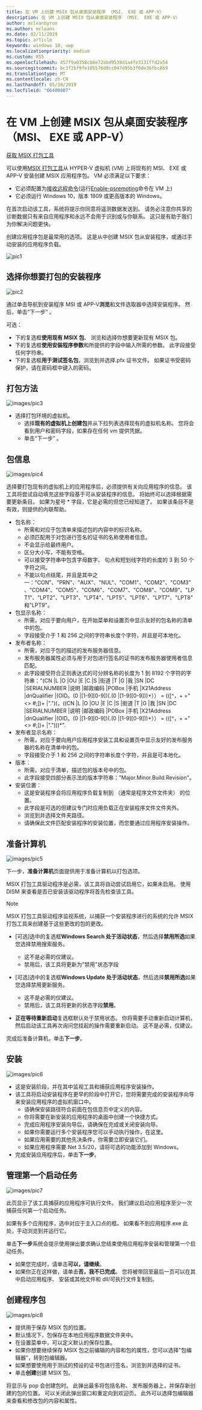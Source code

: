 ```yaml
---
title: 在 VM 上创建 MSIX 包从桌面安装程序 （MSI、 EXE 或 APP-V）
description: 在 VM 上创建 MSIX 包从桌面安装程序 （MSI、 EXE 或 APP-V）
author: mcleanbyron
ms.author: mcleans
ms.date: 02/11/2019
ms.topic: article
keywords: windows 10, uwp
ms.localizationpriority: medium
ms.custom: RS5
ms.openlocfilehash: 457f9a0358cb8e72abd9539d1a4fe3131ffd2a54
ms.sourcegitcommit: bc3f2bf9fe105576d0cc047d95b3f0de36fbc8b9
ms.translationtype: MT
ms.contentlocale: zh-CN
ms.lasthandoff: 05/30/2019
ms.locfileid: "66400807"
---
```

# <a name="create-an-msix-package-from-a-desktop-installer-msi-exe-or-app-v-on-a-vm"></a>在 VM 上创建 MSIX 包从桌面安装程序 （MSI、 EXE 或 APP-V）

<div class="nextstepaction"><p><a class="x-hidden-focus" href="https://www.microsoft.com/en-us/p/msix-packaging-tool/9n5lw3jbcxkf" data-linktype="external">获取 MSIX 打包工具</a></p></div>

可以使用[MSIX 打包工具](../mpt-overview.md)从 HYPER-V 虚拟机 (VM) 上将现有的 MSI、 EXE 或 APP-V 安装创建 MSIX 应用程序包。 VM 必须满足以下要求：

- 它必须配置为[接收远程命令](https://docs.microsoft.com/windows-server/virtualization/hyper-v/manage/remotely-manage-hyper-v-hosts)(运行[Enable-psremoting](https://docs.microsoft.com/powershell/module/Microsoft.PowerShell.Core/Enable-PSRemoting?view=powershell-5.1)命令在 VM 上)
- 它必须运行 Windows 10，版本 1809 或更高版本的 Windows。

在首次启动该工具，系统将提示你同意将遥测数据发送到。 请务必注意你共享的诊断数据只有来自应用程序和永远不会用于识别或与你联系。 这只是有助于我们为你解决问题更快。

创建应用程序包是最常用的选项。 这是从中创建 MSIX 包从安装程序，或通过手动安装的应用程序负载。

![pic1](images/pic1.png)

## <a name="choose-the-installer-you-want-to-package"></a>选择你想要打包的安装程序

![pic2](images/pic2.png)

通过单击导航到安装程序 MSI 或 APP-V**浏览**和文件选取器中选择安装程序。 然后，单击“下一步”  。

可选：
- 下的复选框**使用现有 MSIX 包**、 浏览和选择你想要更新现有 MSIX 包。
- 下的复选框**使用安装程序参数**和所提供的字段中输入所需的参数。 此字段接受任何字符串。
- 下的复选框**用于测试签名包**，浏览到并选择.pfx 证书文件。 如果证书受密码保护，请在密码框中键入的密码。

## <a name="packaging-method"></a>打包方法

![images/pic3](images/pic3.png)

- 选择打包环境的虚拟机。
  - 选择**现有的虚拟机上创建包**并从下拉列表选择现有的虚拟机名称。 您将会看到用户和密码字段，如果存在任何 vm 提供凭据。
  - 单击“下一步”  。

## <a name="package-information"></a>包信息

![images/pic4](images/pic4.png)

选择要打包现有的虚拟机上的应用程序后，必须提供有关向应用程序的信息。 该工具将尝试自动填充这些字段基于可从安装程序的信息。 将始终可以选择根据需要更新条目。 如果为星号 * 字段，它是必需的但您已经知道了。 如果该条目不是有效，则提供的内联帮助。
- 包名称：
    - 所需和对应于包清单来描述包的内容中的标识名称。
    - 必须匹配用于对包进行签名的证书的名称使用者信息。
    - 不会显示给最终用户。
    - 区分大小写，不能有空格。
    - 可以接受字符串中包含字母数字、 句点和短划线字符的长度的 3 到 50 个字符之间。
    - 不能以句点结尾，并且是其中之一："CON"、"PRN"、"AUX"、"NUL"、"COM1"、"COM2"、"COM3"、"COM4"、"COM5"、"COM6"、"COM7"、"COM8"、"COM9"、"LPT1"、"LPT2"、"LPT3"、"LPT4"、"LPT5"、"LPT6"、"LPT7"、"LPT8"和"LPT9"。
- 包显示名称：
    - 所需，对应于要向用户，在开始菜单和设置页中显示友好的包名称的清单中的包。
    - 字段接受介于 1 和 256 之间的字符串长度个字符，并且是可本地化。
- 发布者名称：
    - 所需，对应于包的描述的发布服务器信息。
    - 发布服务器属性必须与用于对包进行签名的证书的发布服务器使用者信息匹配。
    - 此字段接受符合正则表达式的可分辨名称的长度为 1 到 8192 个字符的字符串："(CN |L |O |OU |E |C |S |街道 |T |G |我 |SN |DC |SERIALNUMBER |说明 |邮政编码 |POBox |手机 |X21Address |dnQualifier |(OID。(0 |[1-9][0-9])(.(0 |[1-9][0-9]))+）） = (([^，+ ="<> #;])+ |".")(，((CN |L |O |OU |E |C |S |街道 |T |G |我 |SN |DC |SERIALNUMBER |说明 |邮政编码 |POBox |手机 |X21Address |dnQualifier |(OID。(0 |[1-9][0-9])(.(0 |[1-9][0-9]))+）） = (([^，+ ="<> #;])+ |".")))*".
- 发布者显示名称：
    - 所需，对应于要向用户应用程序安装工具和设置页中显示友好的发布服务器的名称在清单中的包。
    - 字段接受介于 1 和 256 之间的字符串长度个字符，并且是可本地化。
- 版本：
    - 所需，对应于清单，描述包的版本号中的包。
    - 此字段接受四部分表示法的版本字符串："Major.Minor.Build.Revision"。
- 安装位置：
    - 这是安装程序会将应用程序负载复制到 （通常是程序文件文件夹） 的位置。
    - 此字段是可选的但建议专门时应用负载正在安装程序文件文件夹外。
    - 浏览到并选择文件夹路径。
    - 请确保此文件匹配安装程序的安装位置，而您要通过应用程序安装操作。

## <a name="prepare-computer"></a>准备计算机

![images/pic5](images/pic5.png)

下一步，**准备计算机**页面提供用于准备计算机以打包选项。

MSIX 打包工具驱动程序是必需，该工具将自动尝试启用它，如果未启用。 使用 DISM 来查看是否已安装该驱动程序将首先检查该工具。

> [!NOTE]
> MSIX 打包工具驱动程序监视系统，以捕获一个安装程序进行的系统的允许 MSIX 打包工具来创建基于这些更改的包的更改。

- [可选]选中的复选框**Windows Search 处于活动状态**，然后选择**禁用所选**如果您选择禁用搜索服务。
    - 这不是必需的仅建议。
    - 禁用后，该工具将更新为"禁用"状态字段

- [可选]选中的复选框**Windows Update 处于活动状态**，然后选择**禁用所选**如果您选择禁用更新服务。
    - 这不是必需的仅建议。
    - 禁用后，该工具将更新的状态字段**禁用**。

- **正在等待重新启动**复选框默认处于禁用状态。 你将需要手动重新启动计算机，然后启动该工具再次询问您挂起的操作需要重新启动。 这不是必需，仅建议。

完成后准备计算机，单击**下一步**。

## <a name="installation"></a>安装

![images/pic6](images/pic6.png)

- 这是安装阶段，并在其中监视工具和捕获应用程序安装操作。
- 该工具将启动安装程序在更早的阶段中打开它，您将需要完成的安装程序向导来安装应用程序的虚拟机窗口中。
    - 请确保安装路径符合前面在包信息页中定义的内容。
    - 你将需要在新安装的应用程序的桌面中创建一个快捷方式。
    - 完成应用程序安装向导后，请确保在完成或关闭安装向导。
    - 如果你需要运行多个安装程序您可以手动执行操作，在这里。
    - 如果应用需要的其他先决条件，你需要立即安装它们。
    - 如果应用程序需要.Net 3.5/20，请将可选的功能添加到 Windows。
- 完成安装应用程序后，单击**下一步**。

## <a name="manage-first-launch-tasks"></a>管理第一个启动任务

![images/pic7](images/pic7.png)

此页显示了该工具捕获的应用程序可执行文件。 我们建议启动应用程序至少一次捕获任何第一个启动任务。

如果有多个应用程序，选中对应于主入口点的框。 如果看不到应用程序.exe 此处，手动浏览到并运行它。

单击**下一步**系统会提示使用弹出要求确认您结束使用应用程序安装和管理第一个启动任务。
- 如果您完成时，请单击**可以，请继续**。
- 如果你正在这样做，请单击**否，我不已完成**。 您将被带回至最后一页可以在其中启动应用程序、 安装或其他文件和 dll/可执行文件复制到。

## <a name="create-package"></a>创建程序包

![images/pic8](images/pic8.png)

- 提供用于保存 MSIX 包的位置。
- 默认情况下，包保存在本地应用程序数据文件夹中。
- 在设置菜单中，可以定义默认的保存位置。
- 如果你想要继续保存 MSIX 包之前编辑的内容和包的属性，您可以选择"包编辑器"，转到包编辑器。
- 如果想要使用用于测试的预设的证书包进行签名，浏览到并选择的证书。
- 单击**创建**创建 MSIX 包。

将显示与 pop 会创建包时。 此弹出最多将包括名称、 发布服务器上，并保存新创建的包的位置。 可以关闭此弹出窗口和重定向到欢迎页。 此外可以选择包编辑器来查看和修改包的内容和属性。

